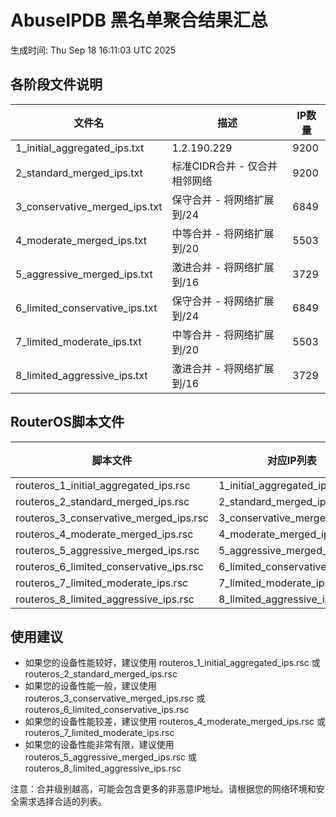 # AbuseIPDB 黑名单聚合结果汇总
生成时间: Thu Sep 18 16:11:03 UTC 2025

## 各阶段文件说明

| 文件名 | 描述 | IP数量 |
|--------|------|--------|
| 1_initial_aggregated_ips.txt | 1.2.190.229 | 9200 |
| 2_standard_merged_ips.txt | 标准CIDR合并 - 仅合并相邻网络 | 9200 |
| 3_conservative_merged_ips.txt | 保守合并 - 将网络扩展到/24 | 6849 |
| 4_moderate_merged_ips.txt | 中等合并 - 将网络扩展到/20 | 5503 |
| 5_aggressive_merged_ips.txt | 激进合并 - 将网络扩展到/16 | 3729 |
| 6_limited_conservative_ips.txt | 保守合并 - 将网络扩展到/24 | 6849 |
| 7_limited_moderate_ips.txt | 中等合并 - 将网络扩展到/20 | 5503 |
| 8_limited_aggressive_ips.txt | 激进合并 - 将网络扩展到/16 | 3729 |

## RouterOS脚本文件

| 脚本文件 | 对应IP列表 | IP数量 |
|----------|------------|--------|
| routeros_1_initial_aggregated_ips.rsc | 1_initial_aggregated_ips.txt | 9200 |
| routeros_2_standard_merged_ips.rsc | 2_standard_merged_ips.txt | 9200 |
| routeros_3_conservative_merged_ips.rsc | 3_conservative_merged_ips.txt | 6849 |
| routeros_4_moderate_merged_ips.rsc | 4_moderate_merged_ips.txt | 5503 |
| routeros_5_aggressive_merged_ips.rsc | 5_aggressive_merged_ips.txt | 3729 |
| routeros_6_limited_conservative_ips.rsc | 6_limited_conservative_ips.txt | 6849 |
| routeros_7_limited_moderate_ips.rsc | 7_limited_moderate_ips.txt | 5503 |
| routeros_8_limited_aggressive_ips.rsc | 8_limited_aggressive_ips.txt | 3729 |

## 使用建议

- 如果您的设备性能较好，建议使用 routeros_1_initial_aggregated_ips.rsc 或 routeros_2_standard_merged_ips.rsc
- 如果您的设备性能一般，建议使用 routeros_3_conservative_merged_ips.rsc 或 routeros_6_limited_conservative_ips.rsc
- 如果您的设备性能较差，建议使用 routeros_4_moderate_merged_ips.rsc 或 routeros_7_limited_moderate_ips.rsc
- 如果您的设备性能非常有限，建议使用 routeros_5_aggressive_merged_ips.rsc 或 routeros_8_limited_aggressive_ips.rsc

注意：合并级别越高，可能会包含更多的非恶意IP地址。请根据您的网络环境和安全需求选择合适的列表。
